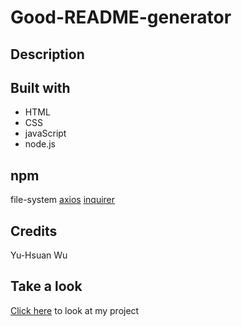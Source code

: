 # Good-README-generator

## Description


## Built with
* HTML
* CSS
* javaScript
* node.js

## npm
file-system
[axios](https://www.npmjs.com/package/axios)
[inquirer](https://www.npmjs.com/package/inquirer)

## Credits
Yu-Hsuan Wu

## Take a look
[Click here]() to look at my project
